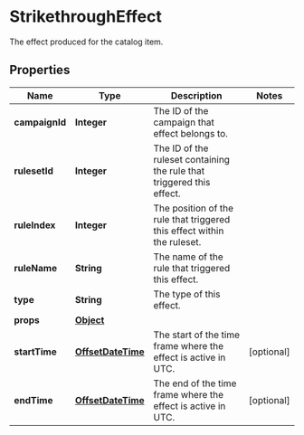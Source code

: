 

# StrikethroughEffect

The effect produced for the catalog item.
## Properties

Name | Type | Description | Notes
------------ | ------------- | ------------- | -------------
**campaignId** | **Integer** | The ID of the campaign that effect belongs to. | 
**rulesetId** | **Integer** | The ID of the ruleset containing the rule that triggered this effect. | 
**ruleIndex** | **Integer** | The position of the rule that triggered this effect within the ruleset. | 
**ruleName** | **String** | The name of the rule that triggered this effect. | 
**type** | **String** | The type of this effect. | 
**props** | [**Object**](.md) |  | 
**startTime** | [**OffsetDateTime**](OffsetDateTime.md) | The start of the time frame where the effect is active in UTC. |  [optional]
**endTime** | [**OffsetDateTime**](OffsetDateTime.md) | The end of the time frame where the effect is active in UTC. |  [optional]



